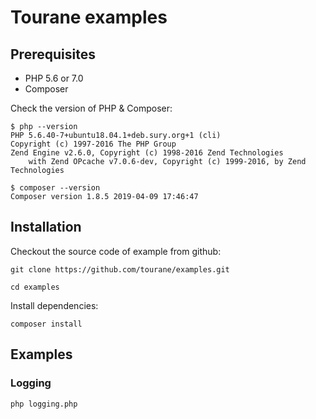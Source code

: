 # Tourane examples

## Prerequisites

* PHP 5.6 or 7.0
* Composer

Check the version of PHP & Composer:

```shell
$ php --version
PHP 5.6.40-7+ubuntu18.04.1+deb.sury.org+1 (cli) 
Copyright (c) 1997-2016 The PHP Group
Zend Engine v2.6.0, Copyright (c) 1998-2016 Zend Technologies
    with Zend OPcache v7.0.6-dev, Copyright (c) 1999-2016, by Zend Technologies

$ composer --version
Composer version 1.8.5 2019-04-09 17:46:47
```

## Installation

Checkout the source code of example from github:

```shell
git clone https://github.com/tourane/examples.git
```

```shell
cd examples
```

Install dependencies:

```shell
composer install
```

## Examples

### Logging

```shell
php logging.php
```

